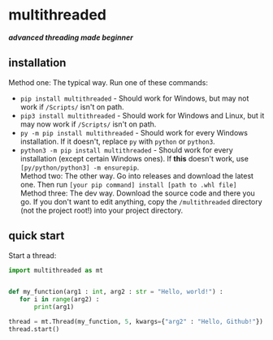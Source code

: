 # multithreaded
***advanced threading made beginner***
## installation
 Method one: The typical way.
  Run one of these commands:<br>
  * `pip install multithreaded` - Should work for Windows, but may not work if `/Scripts/` isn't on path.
  * `pip3 install multithreaded` - Should work for Windows and Linux, but it may now work if `/Scripts/` isn't on path.
  *  `py -m pip install multithreaded` - Should work for every Windows installation. If it doesn't, replace `py` with `python` or `python3`.
  * `python3 -m pip install multithreaded` - Should work for every installation (except certain Windows ones). If **this** doesn't work, use `[py/python/python3] -m ensurepip`.<br>
 Method two: The other way.
  Go into releases and download the latest one. Then run `[your pip command] install [path to .whl file]`<br>
 Method three: The dev way.
  Download the source code and there you go.
  If you don't want to edit anything, copy the `/multithreaded` directory (not the project root!) into your project directory.
## quick start
 Start a thread:
 ```python
import multithreaded as mt


def my_function(arg1 : int, arg2 : str = "Hello, world!") :
    for i in range(arg2) :
        print(arg1)

thread = mt.Thread(my_function, 5, kwargs={"arg2" : "Hello, Github!"})
thread.start()
```

